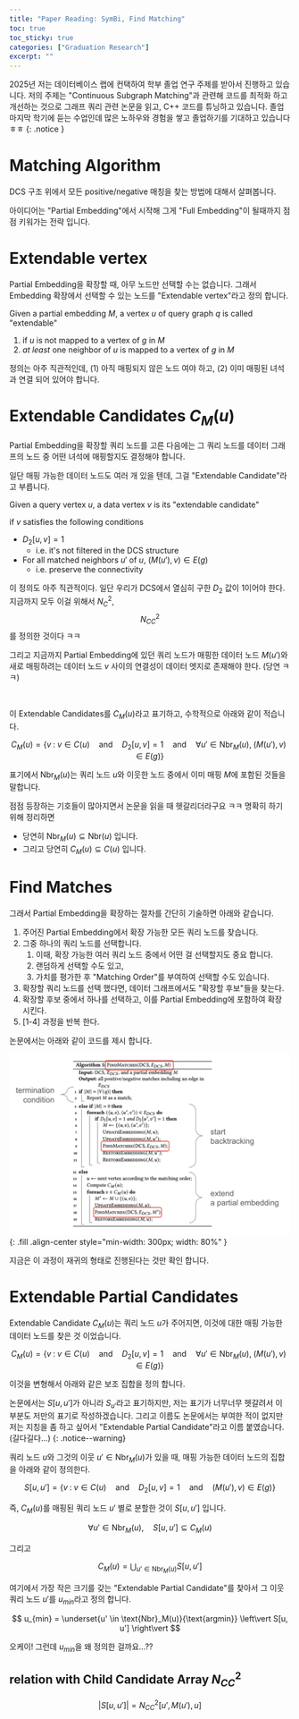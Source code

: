 ```yaml
---
title: "Paper Reading: SymBi, Find Matching"
toc: true
toc_sticky: true
categories: ["Graduation Research"]
excerpt: ""
---
```


2025년 저는 데이터베이스 랩에 컨택하여 학부 졸업 연구 주제를 받아서 진행하고 있습니다. 저의 주제는 "Continuous Subgraph Matching"과 관련해 코드를 최적화 하고 개선하는 것으로 그래프 쿼리 관련 논문을 읽고, C++ 코드를 튜닝하고 있습니다. 졸업 마지막 학기에 듣는 수업인데 많은 노하우와 경험을 쌓고 졸업하기를 기대하고 있습니다 ㅎㅎ
{: .notice }

# Matching Algorithm

DCS 구조 위에서 모든 positive/negative 매칭을 찾는 방법에 대해서 살펴봅니다.

아이디어는 "Partial Embedding"에서 시작해 그게 "Full Embedding"이 될때까지 점점 키워가는 전략 입니다.

# Extendable vertex

Partial Embedding을 확장할 때, 아무 노드만 선택할 수는 없습니다. 그래서 Embedding 확장에서 선택할 수 있는 노드를 "Extendable vertex"라고 정의 합니다.

<div class="definition" markdown="1">

Given a partial embedding $M$, a vertex $u$ of query graph $q$ is called "extendable"

1. if $u$ is not mapped to a vertex of $g$ in $M$
2. *at least* one neighbor of $u$ is mapped to a vertex of $g$ in $M$

</div>

정의는 아주 직관적인데, (1) 아직 매핑되지 않은 노드 여야 하고, (2) 이미 매핑된 녀석과 연결 되어 있어야 합니다.

# Extendable Candidates $C_M(u)$

Partial Embedding을 확장할 쿼리 노드를 고른 다음에는 그 쿼리 노드를 데이터 그래프의 노드 중 어떤 녀석에 매핑할지도 결정해야 합니다.

일단 매핑 가능한 데이터 노드도 여러 개 있을 텐데, 그걸 "Extendable Candidate"라고 부릅니다.

<div class="theorem" markdown="1">

Given a query vertex $u$, a data vertex $v$ is its "extendable candidate"

if $v$ satisfies the following conditions

- $D_2[u, v] = 1$
  - i.e. it's not filtered in the DCS structure
- For all matched neighbors $u'$ of $u$, $(M(u'), v) \in E(g)$
  - i.e. preserve the connectivity

</div>

이 정의도 아주 직관적이다. 일단 우리가 DCS에서 열심히 구한 $D_2$ 값이 1이어야 한다. 지금까지 모두 이걸 위해서 $N^2_C$, $$N^2_{CC}$$를 정의한 것이다 ㅋㅋ

그리고 지금까지 Partial Embedding에 있던 쿼리 노드가 매핑한 데이터 노드 $M(u')$와 새로 매핑하려는 데이터 노드 $v$ 사이의 연결성이 데이터 엣지로 존재해야 한다. (당연 ㅋㅋ)

<br/>

이 Extendable Candidates를 $C_M(u)$라고 표기하고, 수학적으로 아래와 같이 적습니다.

$$
C_M(u)
= \left\{
v \; : \;
v \in C(u)
\quad \text{and} \quad
D_2[u, v] = 1
\quad \text{and} \quad
\forall u' \in \text{Nbr}_M(u), \; (M(u'), v) \in E(g)
\right\}
$$

표기에서 $\text{Nbr}_M(u)$는 쿼리 노드 $u$와 이웃한 노드 중에서 이미 매핑 $M$에 포함된 것들을 말합니다.

점점 등장하는 기호들이 많아지면서 논문을 읽을 때 헷갈리더라구요 ㅋㅋ 명확히 하기 위해 정리하면

- 당연히 $\text{Nbr}_M(u) \subseteq \text{Nbr}(u)$ 입니다.
- 그리고 당연히 $C_M(u) \subseteq C(u)$ 입니다.


# Find Matches

그래서 Partial Embedding을 확장하는 절차를 간단히 기술하면 아래와 같습니다.

<div class="proof" markdown="1">

1. 주어진 Partial Embedding에서 확장 가능한 모든 쿼리 노드를 찾습니다.
2. 그중 하나의 쿼리 노드를 선택합니다.
   1. 이때, 확장 가능한 여러 쿼리 노드 중에서 어떤 걸 선택할지도 중요 합니다.
   2. 랜덤하게 선택할 수도 있고,
   3. 가치를 평가한 후 "Matching Order"를 부여하여 선택할 수도 있습니다.
3. 확장할 쿼리 노드를 선택 했다면, 데이터 그래프에서도 "확장할 후보"들을 찾는다.
4. 확장할 후보 중에서 하나를 선택하고, 이를 Partial Embedding에 포함하여 확장 시킨다.
5. [1-4] 과정을 반복 한다.

</div>

논문에서는 아래와 같이 코드를 제시 합니다.

![](/images/others/2025-graduation-research/SymBi/algo-5-find-matches.png){: .fill .align-center style="min-width: 300px; width: 80%" }

지금은 이 과정이 재귀의 형태로 진행된다는 것만 확인 합니다.

# Extendable Partial Candidates

Extendable Candidate $C_M(u)$는 쿼리 노드 $u$가 주어지면, 이것에 대한 매핑 가능한 데이터 노드를 찾은 것 이었습니다.

$$
C_M(u)
= \left\{
v \; : \;
v \in C(u)
\quad \text{and} \quad
D_2[u, v] = 1
\quad \text{and} \quad
\forall u' \in \text{Nbr}_M(u), \; (M(u'), v) \in E(g)
\right\}
$$

이것을 변형해서 아래와 같은 보조 집합을 정의 합니다.

논문에서는 $S[u, u']$가 아니라 $S_{u'}$라고 표기하지만, 저는 표기가 너무너무 헷갈려서 이 부분도 저만의 표기로 작성하겠습니다. 그리고 이름도 논문에서는 부여한 적이 없지만 저는 지칭을 좀 하고 싶어서 "Extendable Partial Candidate"라고 이름 붙였습니다. (길다길다...)
{: .notice--warning}

<div class="definition" markdown="1">

쿼리 노드 $u$와 그것의 이웃 $u' \in \text{Nbr}_M(u)$가 있을 때, 매핑 가능한 데이터 노드의 집합을 아래와 같이 정의한다.

$$
S[u, u']
= \left\{
v \; : \;
v \in C(u)
\quad \text{and} \quad
D_2[u, v] = 1
\quad \text{and} \quad
(M(u'), v) \in E(g)
\right\}
$$

</div>

즉, $C_M(u)$를 매핑된 쿼리 노드 $u'$ 별로 분할한 것이 $S[u, u']$ 입니다.

$$
\forall u' \in \text{Nbr}_M(u), \quad S[u, u'] \subseteq C_M(u)
$$

그리고

$$
C_M(u) = \bigcup_{u' \in \text{Nbr}_M(u)} S[u, u']
$$

여기에서 가장 작은 크기를 갖는 "Extendable Partial Candidate"를 찾아서 그 이웃 쿼리 노드 $u'$를 $u_{min}$라고 정의 합니다.

$$
u_{min} = \underset{u' \in \text{Nbr}_M(u)}{\text{argmin}} \left\vert S[u, u'] \right\vert
$$

오케이! 그런데 $u_{min}$을 왜 정의한 걸까요...??

## relation with Child Candidate Array $N^2_{CC}$



$$
\vert S[u, u'] \vert
= N^2_{CC} [u', M(u'), u]
$$


<!-- Dynamic Matching Order 쪽 이번에 제대로 이해하고 싶음. -->
